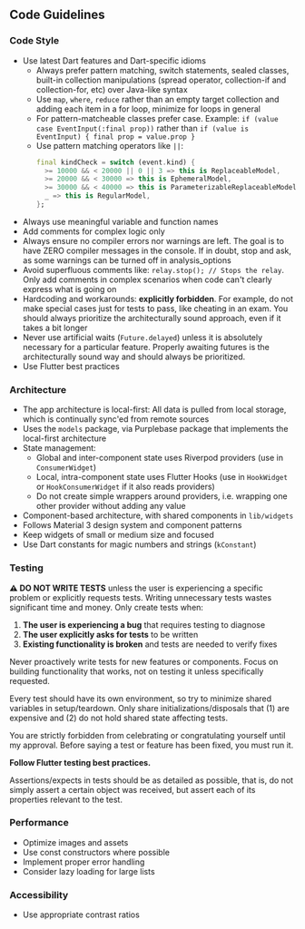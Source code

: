 ## Code Guidelines

### Code Style

- Use latest Dart features and Dart-specific idioms
  - Always prefer pattern matching, switch statements, sealed classes, built-in collection manipulations (spread operator, collection-if and collection-for, etc) over Java-like syntax
  - Use `map`, `where`, `reduce` rather than an empty target collection and adding each item in a for loop, minimize for loops in general
  - For pattern-matcheable classes prefer case. Example: `if (value case EventInput(:final prop))` rather than `if (value is EventInput) { final prop = value.prop }`
  - Use pattern matching operators like `||`:
    ```dart
    final kindCheck = switch (event.kind) {
      >= 10000 && < 20000 || 0 || 3 => this is ReplaceableModel,
      >= 20000 && < 30000 => this is EphemeralModel,
      >= 30000 && < 40000 => this is ParameterizableReplaceableModel,
      _ => this is RegularModel,
    };
    ```
- Always use meaningful variable and function names
- Add comments for complex logic only
- Always ensure no compiler errors nor warnings are left. The goal is to have ZERO compiler messages in the console. If in doubt, stop and ask, as some warnings can be turned off in analysis_options
- Avoid superfluous comments like: `relay.stop(); // Stops the relay`. Only add comments in complex scenarios when code can't clearly express what is going on
- Hardcoding and workarounds: **explicitly forbidden**. For example, do not make special cases just for tests to pass, like cheating in an exam. You should always prioritize the architecturally sound approach, even if it takes a bit longer
- Never use artificial waits (`Future.delayed`) unless it is absolutely necessary for a particular feature. Properly awaiting futures is the architecturally sound way and should always be prioritized.
- Use Flutter best practices

### Architecture

- The app architecture is local-first: All data is pulled from local storage, which is continually sync'ed from remote sources
- Uses the `models` package, via Purplebase package that implements the local-first architecture
- State management:
  - Global and inter-component state uses Riverpod providers (use in `ConsumerWidget`)
  - Local, intra-component state uses Flutter Hooks (use in `HookWidget` or `HookConsumerWidget` if it also reads providers)
  - Do not create simple wrappers around providers, i.e. wrapping one other provider without adding any value
- Component-based architecture, with shared components in `lib/widgets`
- Follows Material 3 design system and component patterns
- Keep widgets of small or medium size and focused
- Use Dart constants for magic numbers and strings (`kConstant`)

### Testing

**⚠️ DO NOT WRITE TESTS** unless the user is experiencing a specific problem or explicitly requests tests. Writing unnecessary tests wastes significant time and money. Only create tests when:

1. **The user is experiencing a bug** that requires testing to diagnose
2. **The user explicitly asks for tests** to be written
3. **Existing functionality is broken** and tests are needed to verify fixes

Never proactively write tests for new features or components. Focus on building functionality that works, not on testing it unless specifically requested.

Every test should have its own environment, so try to minimize shared variables in setup/teardown. Only share initializations/disposals that (1) are expensive and (2) do not hold shared state affecting tests.

You are strictly forbidden from celebrating or congratulating yourself until my approval. Before saying a test or feature has been fixed, you must run it.

**Follow Flutter testing best practices.**

Assertions/expects in tests should be as detailed as possible, that is, do not simply assert a certain object was received, but assert each of its properties relevant to the test.

### Performance

- Optimize images and assets
- Use const constructors where possible
- Implement proper error handling
- Consider lazy loading for large lists

### Accessibility

- Use appropriate contrast ratios

